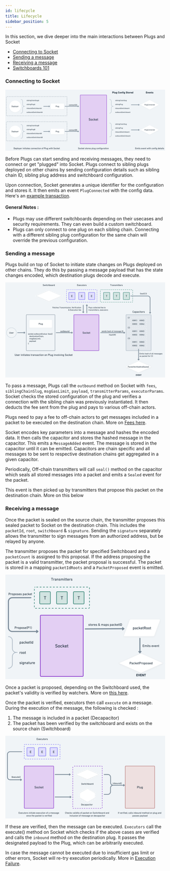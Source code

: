 ```yaml
---
id: lifecycle
title: Lifecycle
sidebar_position: 5
---
```


In this section, we dive deeper into the main interactions between Plugs and Socket
- [Connecting to Socket](#connecting-to-socket)
- [Sending a message](#sending-a-message)
- [Receiving a message](#receiving-a-message)
- [Switchboards 101](#switchboards-101)


### Connecting to Socket 

<img src="/img/ConnectToDL.png" />

Before Plugs can start sending and receiving messages, they need to connect or get "plugged" into Socket. Plugs connect to sibling plugs deployed on other chains by sending configuration details such as sibling chain ID, sibling plug address and switchboard configuration.

Upon connection, Socket generates a unique identifier for the configuration and stores it. It then emits an event `PlugConnected` with the config data. Here's an [example transaction](https://polygonscan.com/tx/0x58231336368ff437883ada95d30897679f64257c981ee19dab8147c0b3828d0a#eventlog).

#### General Notes :

- Plugs may use different switchboards depending on their usecases and security requirements. They can even build a custom switchboard.
- Plugs can only connect to one plug on each sibling chain. Connecting with a different sibling plug configuration for the same chain will override the previous configuration.


### Sending a message 

Plugs build on top of Socket to initiate state changes on Plugs deployed on other chains. They do this by passing a message payload that has the state changes encoded, which destination plugs decode and execute.

 <img src="/img/SendMessageOutbound.png" />

To pass a message, Plugs call the `outbound` method on Socket with `fees`, `siblingChainSlug`, `msgGasLimit`, `payload`, `transmitterParams`, `executorParams`. Socket checks the stored configuration of the plug and verifies a connection with the sibling chain was previously instantiated. It then deducts the fee sent from the plug and pays to various off-chain actors.

Plugs need to pay a fee to off-chain actors to get messages included in a packet to be executed on the destination chain. More on [Fees here](./Concepts/Fees.md).

<!-- WIP : Link key parameters && link capacitor -->
<!-- WIP : Highlight capacitors are modular and different types of capacitors can exist which can be configured on switchboard -->
Socket encodes key parameters into a message and hashes the encoded data. It then calls the capacitor and stores the hashed message in the capacitor. This emits a `MessageAdded` event. The message is stored in the capacitor until it can be emitted. Capacitors are chain specific and all messages to be sent to respective destination chains get aggregated in a given capacitor.

Periodically, Off-chain transmitters will call `seal()` method on the capacitor which seals all stored messages into a packet and emits a `Sealed` event for the packet.

This event is then picked up by transmitters that propose this packet on the destination chain. More on this below

### Receiving a message

Once the packet is sealed on the source chain, the transmitter proposes this sealed packet to Socket on the destination chain. This includes the `packetId`, `root`, `switchboard` & `signature`. Sending the `signature` separately allows the transmitter to sign messages from an authorized address, but be relayed by anyone.

The transmitter proposes the packet for specified Switchboard and a `packetCount` is assigned to this proposal. If the address proposing the packet is a valid transmitter, the packet proposal is successful. The packet is stored in a mapping `packetIdRoots` and a `PacketProposed` event is emitted.

<img src="/img/propose-packet.png" width="600px"/>

Once a packet is proposed, depending on the Switchboard used, the packet's validity is verified by watchers. More on [this here](#switchboards-101).

Once the packet is verified, executors then call `execute` on a message. During the execution of the message, the following is checked : 
1. The message is included in a packet (Decapacitor)
2. The packet has been verified by the switchboard and exists on the source chain (Switchboard)

<img src="/img/ExecuteMessage.png" width="600px"/>

If these are verified, then the message can be executed. `Executors` call the execute() method on Socket which checks if the above cases are verified and calls the `inbound` method on the destination plug. It passes the designated payload to the Plug, which can be arbitrarily executed.

In case the message cannot be executed due to insufficient gas limit or other errors, Socket will re-try execution periodically. More in [Execution Failure](../dev-resources/TutorialSection/RetryMessageExecution.md).